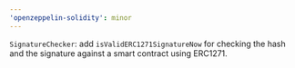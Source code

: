 ```yaml
---
'openzeppelin-solidity': minor
---
```


`SignatureChecker`: add `isValidERC1271SignatureNow` for checking the hash and the signature against a smart contract using ERC1271.
